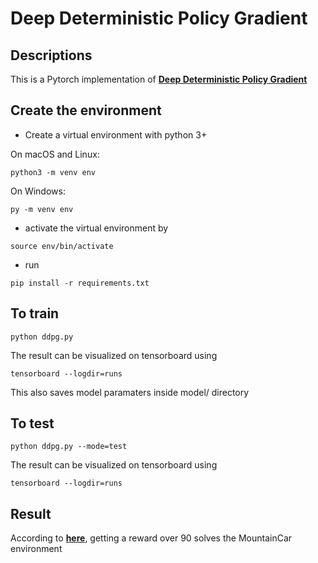 # Deep Deterministic Policy Gradient

## Descriptions
This is a Pytorch implementation of [**Deep Deterministic Policy Gradient**](https://arxiv.org/pdf/1509.02971.pdf)

## Create the environment
* Create a virtual environment with python 3+

On macOS and Linux:
```bath
python3 -m venv env
```
On Windows:
```bath
py -m venv env
```
* activate the virtual environment by
```bath
source env/bin/activate
```
* run
```bath
pip install -r requirements.txt
```

## To train
```bath
python ddpg.py
```
The result can be visualized on tensorboard using
```bath
tensorboard --logdir=runs
```
This also saves model paramaters inside model/ directory
## To test
```bath
python ddpg.py --mode=test
```
The result can be visualized on tensorboard using
```bath
tensorboard --logdir=runs
```

## Result
According to [**here**](https://github.com/openai/gym/wiki/MountainCarContinuous-v0), getting a reward over 90 solves the MountainCar environment